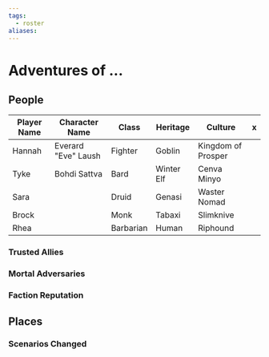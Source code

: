 ```yaml
---
tags:
  - roster
aliases:
---
```

# Adventures of ...
## People
| Player Name | Character Name      | Class     | Heritage   | Culture            | x   |
| ----------- | ------------------- | --------- | ---------- | ------------------ | --- |
| Hannah      | Everard "Eve" Laush | Fighter   | Goblin     | Kingdom of Prosper |     |
| Tyke        | Bohdi Sattva        | Bard      | Winter Elf | Cenva Minyo        |     |
| Sara        |                     | Druid     | Genasi     | Waster Nomad       |     |
| Brock       |                     | Monk      | Tabaxi     | Slimknive          |     |
| Rhea        |                     | Barbarian | Human      | Riphound           |     |

### Trusted Allies
### Mortal Adversaries
### Faction Reputation
## Places
### Scenarios Changed
